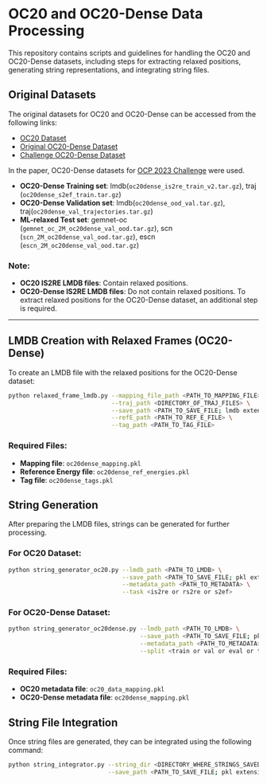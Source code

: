 # OC20 and OC20-Dense Data Processing

This repository contains scripts and guidelines for handling the OC20 and OC20-Dense datasets, including steps for extracting relaxed positions, generating string representations, and integrating string files.

## Original Datasets

The original datasets for OC20 and OC20-Dense can be accessed from the following links:
- [OC20 Dataset](https://fair-chem.github.io/core/datasets/oc20.html)
- [Original OC20-Dense Dataset](https://fair-chem.github.io/core/datasets/oc20dense.html)
- [Challenge OC20-Dense Dataset](https://opencatalystproject.org/challenge.html)

In the paper, OC20-Dense datasets for [OCP 2023 Challenge](https://opencatalystproject.org/challenge.html) were used.
- **OC20-Dense Training set**: lmdb(`oc20dense_is2re_train_v2.tar.gz`), traj (`oc20dense_s2ef_train.tar.gz`)
- **OC20-Dense Validation set**: lmdb(`oc20dense_ood_val.tar.gz`), traj(`oc20dense_val_trajectories.tar.gz`)
- **ML-relaxed Test set**: gemnet-oc (`gemnet_oc_2M_oc20dense_val_ood.tar.gz`), scn (`scn_2M_oc20dense_val_ood.tar.gz`), escn (`escn_2M_oc20dense_val_ood.tar.gz`)


### Note:
- **OC20 IS2RE LMDB files**: Contain relaxed positions.
- **OC20-Dense IS2RE LMDB files**: Do not contain relaxed positions. To extract relaxed positions for the OC20-Dense dataset, an additional step is required.

---

## LMDB Creation with Relaxed Frames (OC20-Dense)

To create an LMDB file with the relaxed positions for the OC20-Dense dataset:

```bash
python relaxed_frame_lmdb.py --mapping_file_path <PATH_TO_MAPPING_FILE> \
                             --traj_path <DIRECTORY_OF_TRAJ_FILES> \
                             --save_path <PATH_TO_SAVE_FILE; lmdb extension> \
                             --refE_path <PATH_TO_REF_E_FILE> \
                             --tag_path <PATH_TO_TAG_FILE>
```

### Required Files:

- **Mapping file**: `oc20dense_mapping.pkl`
- **Reference Energy file**: `oc20dense_ref_energies.pkl`
- **Tag file**: `oc20dense_tags.pkl`

## String Generation

After preparing the LMDB files, strings can be generated for further processing.

### For OC20 Dataset:

```bash
python string_generator_oc20.py --lmdb_path <PATH_TO_LMDB> \
                                --save_path <PATH_TO_SAVE_FILE; pkl extension> \
                                --metadata_path <PATH_TO_METADATA> \
                                --task <is2re or rs2re or s2ef>
```

### For OC20-Dense Dataset:
```bash
python string_generator_oc20dense.py --lmdb_path <PATH_TO_LMDB> \
                                     --save_path <PATH_TO_SAVE_FILE; pkl extension> \
                                     --metadata_path <PATH_TO_METADATA> \
                                     --split <train or val or eval or test>
```

### Required Files:

- **OC20 metadata file**: `oc20_data_mapping.pkl`
- **OC20-Dense metadata file**: `oc20dense_mapping.pkl`

## String File Integration

Once string files are generated, they can be integrated using the following command:

```bash
python string_integrator.py --string_dir <DIRECTORY_WHERE_STRINGS_SAVED> \
                            --save_path <PATH_TO_SAVE_FILE; pkl extension>
```